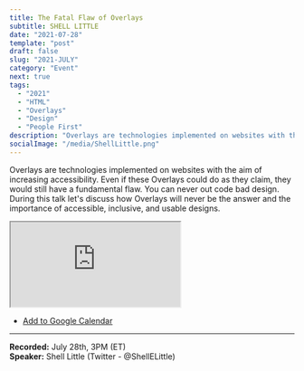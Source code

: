 ```yaml
---
title: The Fatal Flaw of Overlays
subtitle: SHELL LITTLE
date: "2021-07-28"
template: "post"
draft: false
slug: "2021-JULY"
category: "Event"
next: true
tags:
  - "2021"
  - "HTML"
  - "Overlays"
  - "Design"
  - "People First"
description: "Overlays are technologies implemented on websites with the aim of increasing accessibility. Even if these Overlays could do as they claim, they would still have a fundamental flaw. You can never out code bad design. During this talk let's discuss how Overlays will never be the answer and the importance of accessible, inclusive, and usable designs."
socialImage: "/media/ShellLittle.png"
---
```

Overlays are technologies implemented on websites with the aim of increasing accessibility. Even if these Overlays could do as they claim, they would still have a fundamental flaw. You can never out code bad design. During this talk let's discuss how Overlays will never be the answer and the importance of accessible, inclusive, and usable designs.

<iframe title="The Fatal Flaw of Overlays by Shell Little" src="https://www.youtube.com/embed/k6VmSjEIiks" allow="accelerometer; autoplay; encrypted-media; gyroscope; picture-in-picture" allowfullscreen></iframe>

<ul class="calendar"><li class="calendar__list-item"><a target="_blank" href="https://calendar.google.com/event?action=TEMPLATE&amp;tmeid=NGtkaG9laXRibmduMTEzZDhjdWVmcGhkMTEgYWNjZXNzaWJpbGl0eXRhbGtzQG0&amp;tmsrc=accessibilitytalks%40gmail.com">Add to Google Calendar</a></li></ul>

-----
<b>Recorded:</b> July 28th, 3PM (ET)<br/>
<b>Speaker:</b> Shell Little (Twitter - @ShellELittle)
